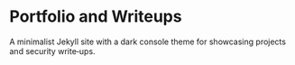# Portfolio and Writeups

A minimalist Jekyll site with a dark console theme for showcasing projects and security write‑ups.
